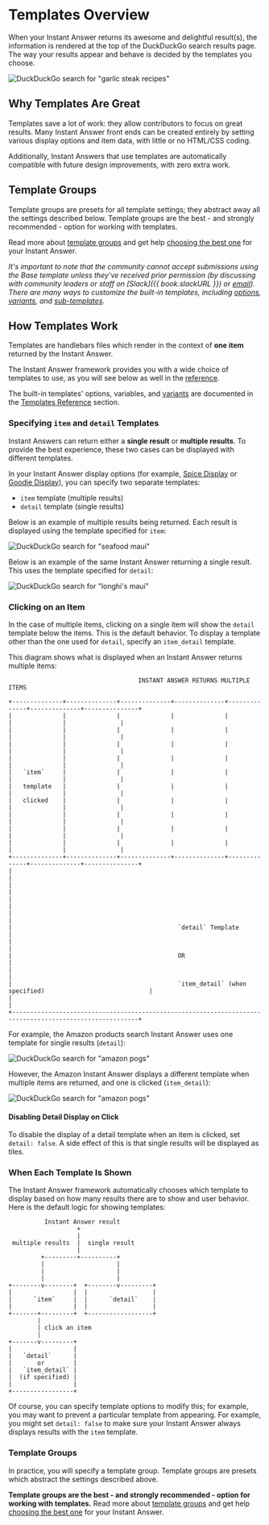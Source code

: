 # Templates Overview

When your Instant Answer returns its awesome and delightful result(s), the information is rendered at the top of the DuckDuckGo search results page. The way your results appear and behave is decided by the templates you choose.

![DuckDuckGo search for "garlic steak recipes"](http://docs.duckduckhack.com/assets/garlic_steak_recipes.png)

## Why Templates Are Great

Templates save a lot of work: they allow contributors to focus on great results. Many Instant Answer front ends can be created entirely by setting various display options and item data, with little or no HTML/CSS coding.

Additionally, Instant Answers that use templates are automatically compatible with future design improvements, with zero extra work.

## Template Groups

Template groups are presets for all template settings; they abstract away all the settings described below. Template groups are the best - and strongly recommended - option for working with templates.

Read more about [template groups](http://docs.duckduckhack.com/frontend-reference/template-groups.html) and get help [choosing the best one](http://docs.duckduckhack.com/frontend-reference/template-groups.html#picking-a-template-group) for your Instant Answer.

*It's important to note that the community cannot accept submissions using the Base template unless they've received prior permission (by discussing with community leaders or staff on [Slack]({{ book.slackURL }}) or [email](mailto:open@duckduckgo.com)). There are many ways to customize the built-in templates, including [options](http://docs.duckduckhack.com/frontend-reference/display-reference.html), [variants](http://docs.duckduckhack.com/frontend-reference/variants-reference.html), and [sub-templates](http://docs.duckduckhack.com/frontend-reference/subtemplates.html).*

## How Templates Work

Templates are handlebars files which render in the context of **one item** returned by the Instant Answer.

The Instant Answer framework provides you with a wide choice of templates to use, as you will see below as well in the [reference](http://docs.duckduckhack.com/frontend-reference/templates-reference.html).

The built-in templates' options, variables, and [variants](http://docs.duckduckhack.com/frontend-reference/variants-reference.html) are documented in the [Templates Reference](http://docs.duckduckhack.com/frontend-reference/templates-reference.html) section.

### Specifying `item` and `detail` Templates

Instant Answers can return either a **single result** or **multiple results**. To provide the best experience, these two cases can be displayed with different templates.

In your Instant Answer display options (for example, [Spice Display](http://docs.duckduckhack.com/frontend-reference/setting-spice-display.html) or [Goodie Display](http://docs.duckduckhack.com/frontend-reference/setting-goodie-display.html)), you can specify two separate templates:

- `item` template (multiple results)
- `detail` template (single results)

Below is an example of multiple results being returned. Each result is displayed using the template specified for `item`:

![DuckDuckGo search for "seafood maui"](http://docs.duckduckhack.com/assets/seafood_maui.png)

Below is an example of the same Instant Answer returning a single result. This uses the template specified for `detail`:

![DuckDuckGo search for "longhi's maui"](http://docs.duckduckhack.com/assets/longhis_maui.png)

### Clicking on an Item

In the case of multiple items, clicking on a single item will show the `detail` template below the items. This is the default behavior. To display a template other than the one used for `detail`, specify an `item_detail` template.

This diagram shows what is displayed when an Instant Answer returns multiple items:

```
                                    INSTANT ANSWER RETURNS MULTIPLE ITEMS

+--------------+--------------+--------------+--------------+--------------+--------------+---------------+
|              |              |              |              |              |              |               |
|              |              |              |              |              |              |               |
|              |              |              |              |              |              |               |
|              |              |              |              |              |              |               |
|   `item`     |              |              |              |              |              |               |
|   template   |              |              |              |              |              |               |
|   clicked    |              |              |              |              |              |               |
|              |              |              |              |              |              |               |
|              |              |              |              |              |              |               |
|              |              |              |              |              |              |               |
+--------------+--------------+--------------+--------------+--------------+--------------+---------------+
|                                                                                                         |
|                                                                                                         |
|                                                                                                         |
|                                                                                                         |
|                                              `detail` Template                                          |
|                                                                                                         |
|                                              OR                                                         |
|                                                                                                         |
|                                              `item_detail` (when specified)                             |
|                                                                                                         |
+---------------------------------------------------------------------------------------------------------+
```

For example, the Amazon products search Instant Answer uses one template for single results (`detail`):

![DuckDuckGo search for "amazon pogs"](http://docs.duckduckhack.com/assets/amazon_pogs_detail.png)

However, the Amazon Instant Answer displays a different template when multiple items are returned, and one is clicked (`item_detail`):

![DuckDuckGo search for "amazon pogs"](http://docs.duckduckhack.com/assets/amazon_pogs_item_detail.png)

#### Disabling Detail Display on Click

To disable the display of a detail template when an item is clicked, set `detail: false`. A side effect of this is that single results will be displayed as tiles.

### When Each Template Is Shown

The Instant Answer framework automatically chooses which template to display based on how many results there are to show and user behavior. Here is the default logic for showing templates:

```
          Instant Answer result
                   +
                   |
 multiple results  |  single result
                   |
         +---------+----------+
         |                    |
         |                    |
         |                    |
+--------v--------+  +--------v---------+
|                 |  |                  |
|      `item`     |  |      `detail`    |
|                 |  |                  |
+-------+---------+  +------------------+
        |
        | click an item
        |
+-------v---------+
|                 |
|   `detail`      |
|       or        |
|   `item_detail` |
|  (if specified) |
|                 |
+-----------------+

```

Of course, you can specify template options to modify this; for example, you may want to prevent a particular template from appearing. For example, you might set `detail: false` to make sure your Instant Answer always displays results with the `item` template.

### Template Groups

In practice, you will specify a template group. Template groups are presets which abstract the settings described above.

**Template groups are the best - and strongly recommended - option for working with templates.** Read more about [template groups](http://docs.duckduckhack.com/frontend-reference/template-groups.html) and get help [choosing the best one](http://docs.duckduckhack.com/frontend-reference/template-groups.html#picking-a-template-group) for your Instant Answer.

